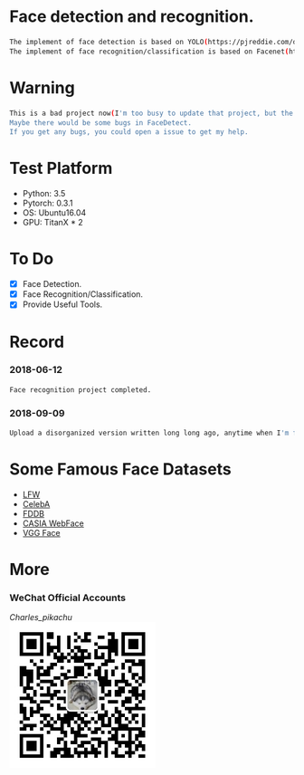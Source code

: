 # Face detection and recognition.
```sh
The implement of face detection is based on YOLO(https://pjreddie.com/darknet/).
The implement of face recognition/classification is based on Facenet(https://arxiv.org/abs/1503.03832).
```

# Warning
```sh
This is a bad project now(I'm too busy to update that project, but the project must be existing for some reasons).
Maybe there would be some bugs in FaceDetect. 
If you get any bugs, you could open a issue to get my help.
```

# Test Platform
- Python: 3.5  
- Pytorch: 0.3.1  
- OS: Ubuntu16.04
- GPU: TitanX * 2

# To Do
- [x] Face Detection.
- [x] Face Recognition/Classification.
- [x] Provide Useful Tools.

# Record
### 2018-06-12
```sh
Face recognition project completed.
```
### 2018-09-09
```sh
Upload a disorganized version written long long ago, anytime when I'm free, I would optimize this project.
```

# Some Famous Face Datasets
- [LFW](http://vis-www.cs.umass.edu/lfw/)
- [CelebA](http://mmlab.ie.cuhk.edu.hk/projects/CelebA.html)
- [FDDB](http://vis-www.cs.umass.edu/fddb/)
- [CASIA WebFace](http://www.cbsr.ia.ac.cn/english/CASIA-WebFace-Database.html)
- [VGG Face](http://www.robots.ox.ac.uk/~vgg/software/vgg_face/)

# More
### WeChat Official Accounts
*Charles_pikachu*  
![img](pikachu.jpg)